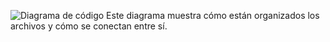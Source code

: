 ![Diagrama de código](https://gitdiagram.com/augustompantaloni/newapi)
Este diagrama muestra cómo están organizados los archivos y cómo se conectan entre sí.
